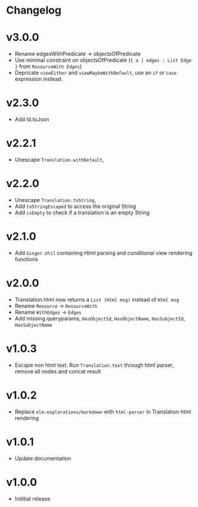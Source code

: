 # Changelog

# v3.0.0
* Rename edgesWithPredicate -> objectsOfPredicate
* Use minimal constraint on objectsOfPredicate (`{ a | edges : List Edge }` from `ResourceWith Edges`)
* Depricate `viewEither` and `viewMaybeWithDefault`, use an `if` or `case` expression instead.

# v2.3.0
* Add Id.toJson

# v2.2.1
* Unescape `Translation.withDefault`,

# v2.2.0
* Unescape `Translation.toString`,
* Add `toStringEscaped` to access the original String
* Add `isEmpty` to check if a translation is an empty String

# v2.1.0
* Add `Ginger.Util` containing Html parsing and conditional view rendering functions

# v2.0.0
* Translation.html now returns a `List (Html msg)` instead of `Html msg`
* Rename `Resource` -> `ResourceWith`
* Rename `WithEdges` -> `Edges`
* Add missing queryparams, `HasObjectId`, `HasObjectName`, `HasSubjectId`, `HasSubjectName`

# v1.0.3
* Escape non html text.
Run `Translation.text` through html parser, remove all nodes and concat result

# v1.0.2
* Replace `elm-explorations/markdown` with `html-parser` in Translation html rendering

# v1.0.1
* Update documentation

# v1.0.0
* Inititial release
